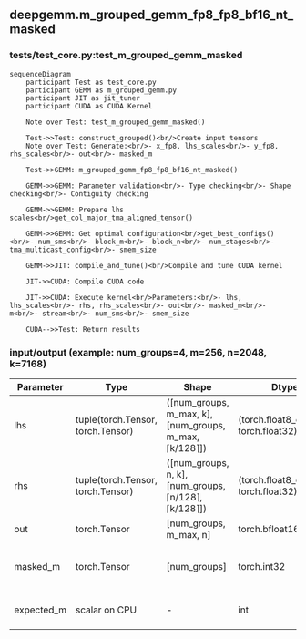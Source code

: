 ## deepgemm.m_grouped_gemm_fp8_fp8_bf16_nt_masked

### tests/test_core.py:test_m_grouped_gemm_masked
```mermaid
sequenceDiagram
    participant Test as test_core.py
    participant GEMM as m_grouped_gemm.py
    participant JIT as jit_tuner
    participant CUDA as CUDA Kernel

    Note over Test: test_m_grouped_gemm_masked()
    
    Test->>Test: construct_grouped()<br/>Create input tensors
    Note over Test: Generate:<br/>- x_fp8, lhs_scales<br/>- y_fp8, rhs_scales<br/>- out<br/>- masked_m
    
    Test->>GEMM: m_grouped_gemm_fp8_fp8_bf16_nt_masked()
    
    GEMM->>GEMM: Parameter validation<br/>- Type checking<br/>- Shape checking<br/>- Contiguity checking
    
    GEMM->>GEMM: Prepare lhs scales<br/>get_col_major_tma_aligned_tensor()
    
    GEMM->>GEMM: Get optimal configuration<br/>get_best_configs()<br/>- num_sms<br/>- block_m<br/>- block_n<br/>- num_stages<br/>- tma_multicast_config<br/>- smem_size
    
    GEMM->>JIT: compile_and_tune()<br/>Compile and tune CUDA kernel
    
    JIT->>CUDA: Compile CUDA code
    
    JIT->>CUDA: Execute kernel<br/>Parameters:<br/>- lhs, lhs_scales<br/>- rhs, rhs_scales<br/>- out<br/>- masked_m<br/>- m<br/>- stream<br/>- num_sms<br/>- smem_size
    
    CUDA-->>Test: Return results
```

### input/output (example: num_groups=4, m=256, n=2048, k=7168)
| Parameter | Type | Shape | Dtype | Description | Example |
|-----------|------|--------|--------|-------------|------------------------------------------------|
| lhs | tuple(torch.Tensor, torch.Tensor) | ([num_groups, m_max, k], [num_groups, m_max, ⌈k/128⌉]) | (torch.float8_e4m3fn, torch.float32) | input & scale | ([4, 256, 7168], [4, 256, 56]) |
| rhs | tuple(torch.Tensor, torch.Tensor) | ([num_groups, n, k], [num_groups, ⌈n/128⌉, ⌈k/128⌉]) | (torch.float8_e4m3fn, torch.float32) | weight & scale | ([4, 2048, 7168], [4, 32, 56]) |
| out | torch.Tensor | [num_groups, m_max, n] | torch.bfloat16 | output | [4, 256, 2048] |
| masked_m | torch.Tensor | [num_groups] | torch.int32 | actual rows to compute for each group | [4] |
| expected_m | scalar on CPU | - | int | hint for M dimension expectation | min(mean(masked_m) + 1, m) |
